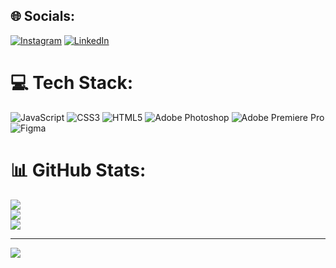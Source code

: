 
## 🌐 Socials:
[![Instagram](https://img.shields.io/badge/Instagram-%23E4405F.svg?logo=Instagram&logoColor=white)](https://instagram.com/amar_januzi) [![LinkedIn](https://img.shields.io/badge/LinkedIn-%230077B5.svg?logo=linkedin&logoColor=white)](https://linkedin.com/in/amar-januzi) 

# 💻 Tech Stack:
![JavaScript](https://img.shields.io/badge/javascript-%23323330.svg?style=for-the-badge&logo=javascript&logoColor=%23F7DF1E) ![CSS3](https://img.shields.io/badge/css3-%231572B6.svg?style=for-the-badge&logo=css3&logoColor=white) ![HTML5](https://img.shields.io/badge/html5-%23E34F26.svg?style=for-the-badge&logo=html5&logoColor=white) ![Adobe Photoshop](https://img.shields.io/badge/adobephotoshop-%2331A8FF.svg?style=for-the-badge&logo=adobephotoshop&logoColor=white) ![Adobe Premiere Pro](https://img.shields.io/badge/Adobe%20Premiere%20Pro-9999FF.svg?style=for-the-badge&logo=Adobe%20Premiere%20Pro&logoColor=white) 	![Figma](https://img.shields.io/badge/figma-%23F24E1E.svg?style=for-the-badge&logo=figma&logoColor=white)
# 📊 GitHub Stats:
![](https://github-readme-stats.vercel.app/api?username=AmarJanuzii&theme=dark&hide_border=false&include_all_commits=false&count_private=true)<br/>
![](https://github-readme-streak-stats.herokuapp.com/?user=AmarJanuzii&theme=dark&hide_border=false)<br/>
![](https://github-readme-stats.vercel.app/api/top-langs/?username=AmarJanuzii&theme=dark&hide_border=false&include_all_commits=false&count_private=true&layout=compact)

---
[![](https://visitcount.itsvg.in/api?id=AmarJanuzii&icon=0&color=0)](https://visitcount.itsvg.in)

<!-- Proudly created with GPRM ( https://gprm.itsvg.in ) -->
